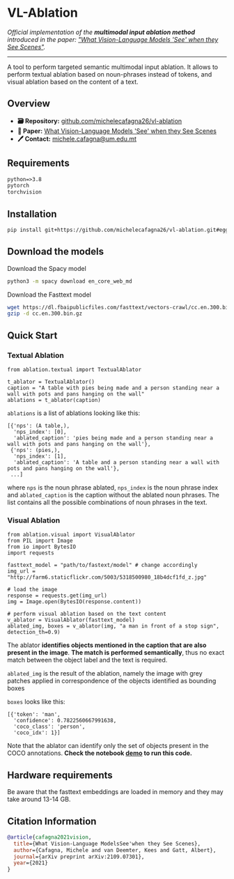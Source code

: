 # VL-Ablation
*Official implementation of the **multimodal input ablation method** introduced in the paper: ["What Vision-Language Models 'See' when they See Scenes"](https://arxiv.org/abs/2109.07301).*

---
A tool to perform targeted semantic multimodal input ablation. It allows to perform textual ablation based on noun-phrases instead of tokens, and visual ablation based on the content of a text.

## Overview

- **🗃️ Repository:** [github.com/michelecafagna26/vl-ablation](https://github.com/michelecafagna26/vl-ablation)
- **📜 Paper:** [What Vision-Language Models 'See' when they See Scenes](https://arxiv.org/abs/2109.07301)
- **🖊️ Contact:** michele.cafagna@um.edu.mt

## Requirements

```txt
python=>3.8
pytorch
torchvision
```

## Installation

```bash
pip install git+https://github.com/michelecafagna26/vl-ablation.git#egg=ablation
```

## Download the models
Download the Spacy model

```bash
python3 -m spacy download en_core_web_md
```

Download the Fasttext model 
```bash
wget https://dl.fbaipublicfiles.com/fasttext/vectors-crawl/cc.en.300.bin.gz
gzip -d cc.en.300.bin.gz
```

## Quick Start
### Textual Ablation

```python3
from ablation.textual import TextualAblator

t_ablator = TextualAblator()
caption = "A table with pies being made and a person standing near a wall with pots and pans hanging on the wall"
ablations = t_ablator(caption)
```
```ablations``` is a list of ablations looking like this:
```
[{'nps': (A table,),
  'nps_index': [0],
  'ablated_caption': 'pies being made and a person standing near a wall with pots and pans hanging on the wall'},
 {'nps': (pies,),
  'nps_index': [1],
  'ablated_caption': 'A table and a person standing near a wall with pots and pans hanging on the wall'},
 ...]

```
where ```nps``` is the noun phrase ablated, ```nps_index``` is the noun phrase index and ```ablated_caption``` is the caption without the ablated noun phrases.
The list contains all the possible combinations of noun phrases in the text.

### Visual Ablation
```python3
from ablation.visual import VisualAblator
from PIL import Image
from io import BytesIO
import requests

fasttext_model = "path/to/fastext/model" # change accordingly
img_url = "http://farm6.staticflickr.com/5003/5318500980_18b4dcf1fd_z.jpg"

# load the image
response = requests.get(img_url)
img = Image.open(BytesIO(response.content))

# perform visual ablation based on the text content
v_ablator = VisualAblator(fasttext_model)
ablated_img, boxes = v_ablator(img, "a man in front of a stop sign", detection_th=0.9)
```

The ablator **identifies objects mentioned in the caption that are also present in the image**. **The match is performed semantically**, thus no exact match between the object label and the text is required.

```ablated_img``` is the result of the ablation, namely the image with grey patches applied in correspondence of the objects identified as bounding boxes

```boxes``` looks like this:
```
[{'token': 'man',
  'confidence': 0.7822560667991638,
  'coco_class': 'person',
  'coco_idx': 1}]
```
Note that the ablator can identify only the set of objects present in the COCO annotations.
**Check the notebook [demo](https://github.com/michelecafagna26/vl-ablation/blob/main/demo.ipynb) to run this code.**

## Hardware requirements

Be aware that the fasttext embeddings are loaded in memory and they may take around 13-14 GB.

## Citation Information

```BibTeX
@article{cafagna2021vision,
  title={What Vision-Language ModelsSee'when they See Scenes},
  author={Cafagna, Michele and van Deemter, Kees and Gatt, Albert},
  journal={arXiv preprint arXiv:2109.07301},
  year={2021}
}
```
